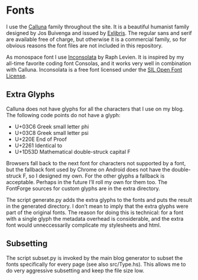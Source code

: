 Fonts
=====

I use the [Calluna][calluna] family throughout the site. It is a beautiful
humanist family designed by Jos Buivenga and issued by [Exljbris][exljbris].
The regular sans and serif are available free of charge, but otherwise it is a
commercial family, so for obvious reasons the font files are not included in
this repository.

As monospace font I use [Inconsolata][incons] by Raph Levien. It is inspired
by my all-time favorite coding font Consolas, and it works very well in
combination with Calluna. Inconsolata is a free font licensed under the
[SIL Open Font License][ofl].

[calluna]:  http://www.exljbris.com/calluna.html
[exljbris]: http://www.exljbris.com
[incons]:   http://levien.com/type/myfonts/inconsolata.html
[ofl]:      http://scripts.sil.org/OFL

Extra Glyphs
------------
Calluna does not have glyphs for all the characters that I use on my blog. The
following code points do not have a glyph:

 - U+03C6 Greek small letter phi
 - U+03C8 Greek small letter psi
 - U+220E End of Proof
 - U+2261 Identical to
 - U+1D53D Mathematical double-struck capital F

Browsers fall back to the next font for characters not supported by a font, but
the fallback font used by Chrome on Android does not have the double-struck F,
so I designed my own. For the other glyphs a fallback is acceptable. Perhaps in
the future I’ll roll my own for them too. The FontForge sources for custom
glyphs are in the extra directory.

The script generate.py adds the extra glyphs to the fonts and puts the result in
the generated directory. I don’t mean to imply that the extra glyphs were part
of the original fonts. The reason for doing this is technical: for a font with
a single glyph the metadata overhead is considerable, and the extra font would
unneccessarily complicate my stylesheets and html.

Subsetting
----------
The script subset.py is invoked by the main blog generator to subset the fonts
specifically for every page (see also src/Type.hs). This allows me to do very
aggressive subsetting and keep the file size low.

